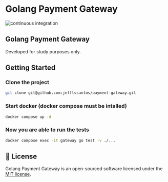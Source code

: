 # Golang Payment Gateway

![continuous integration](https://github.com/jefflssantos/payment-gateway/actions/workflows/continuous_integration.yml/badge.svg)

## Golang Payment Gateway

Developed for study purposes only.

## Getting Started

### Clone the project
```bash
git clone git@github.com:jefflssantos/payment-gateway.git
```
### Start docker (docker compose must be intalled)
```bash
docker compose up -d
```
### Now you are able to run the tests
```bash
docker compose exec -it gateway go test -v ./...
```

## 📖 License

Golang Payment Gateway is an open-sourced software licensed under the [MIT license](LICENSE.md).
